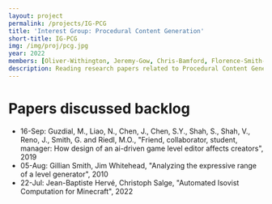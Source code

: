 ```yaml
---
layout: project
permalink: /projects/IG-PCG
title: 'Interest Group: Procedural Content Generation'
short-title: IG-PCG
img: /img/proj/pcg.jpg
year: 2022
members: [Oliver-Withington, Jeremy-Gow, Chris-Bamford, Florence-Smith-Nicholls, Bobby-Khaleque, Younes-Rabii, Sebastian-Berns, Diego-Perez-Liebana, Raluca-Gaina]
description: Reading research papers related to Procedural Content Generation topics, and discussing various topics.
---
```


# Papers discussed backlog

- 16-Sep: Guzdial, M., Liao, N., Chen, J., Chen, S.Y., Shah, S., Shah, V., Reno, J., Smith, G. and Riedl, M.O., "Friend, collaborator, student, manager: How design of an ai-driven game level editor affects creators", 2019
- 05-Aug: Gillian Smith, Jim Whitehead, "Analyzing the expressive range of a level generator", 2010
- 22-Jul: Jean-Baptiste Hervé, Christoph Salge, "Automated Isovist Computation for Minecraft", 2022